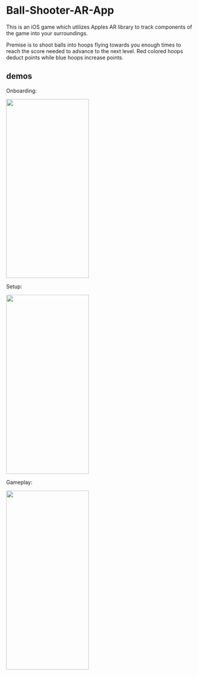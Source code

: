 # Ball-Shooter-AR-App
This is an iOS game which utilizes Apples AR library to track components of the game into your surroundings.

Premise is to shoot balls into hoops flying towards you enough times to reach the score needed to advance to the next level. Red colored hoops deduct points while blue hoops increase points.

## demos


Onboarding:

<img src="https://user-images.githubusercontent.com/67205657/155924361-8dc2d33c-aac8-4600-aa25-6d1a4fb79fa4.gif" width=222 height=480/>


Setup:

<img src="https://user-images.githubusercontent.com/67205657/155924368-636cf8a7-dd33-4177-938c-1a1f2f696e33.gif" width=222 height=480/>


Gameplay:

<img src="https://user-images.githubusercontent.com/67205657/155933970-1bf6ff13-5595-47ef-949c-d94b0fe6aef4.gif" width=222 height=480/>
